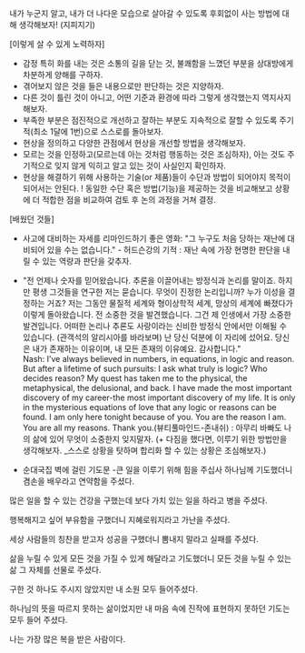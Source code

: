 내가 누군지 알고, 내가 더 나다운 모습으로 살아갈 수 있도록 후회없이 사는 방법에 대해 생각해보자! (지피지기)




[이렇게 살 수 있게 노력하자]
- 감정 특히 화를 내는 것은 소통의 길을 닫는 것, 불쾌함을 느꼈던 부분을 상대방에게 차분하게  양해를 구하자.
- 겪어보지 않은 것을 들은 내용으로만 판단하는 것은 지양하자.
- 다른 것이 틀린 것이 아니고, 어떤 기준과 환경에 따라 그렇게 생각했는지 역지사지 해보자.
- 부족한 부분은 점진적으로 개선하고 잘하는 부분도 지속적으로 잘할 수 있도록 주기적(최소 1달에 1번)으로 스스로를 돌아보자.
- 현상을 정의하고 다양한 관점에서 현상을 개선할 방법을 생각해보자.
- 모르는 것을 인정하고(모르는데 아는 것처럼 행동하는 것은 조심하자), 아는 것도 주기적으로 잊지 않게 익히고 알고 있는 것이 사실인지 확인하자.
- 현상을 해결하기 위해 사용하는 기술(or 제품)들이 수단과 방법이 되어야지 목적이 되어서는 안된다.
! 동일한 수단 혹은 방법(기능)을 제공하는 것을 비교해보고 상황에 더 적합한 점을 비교하여 검토 후 논의 과정을 거쳐 결정.

[배웠던 것들]
- 사고에 대비하는 자세를 리마인드하기 좋은 영화: "그 누구도 처음 당하는 재난에 대비되어 있을 수는 없습니다." - 허드슨강의 기적 
: 재난 속에 가장 현명한 판단을 내릴 수 있는 역량과 판단을 갖추자.
- "전 언제나 숫자를 믿어왔습니다. 추론을 이끌어내는 방정식과 논리를 말이죠. 하지만 평생 그것들을 연구한 저는 묻습니다. 무엇이 진정한 논리입니까? 누가 이성을 결정하는 거죠? 저는 그동안 물질적 세계와 형이상학적 세계, 망상의 세계에 빠졌다가 이렇게 돌아왔습니다. 전 소중한 것을 발견했습니다. 그건 제 인생에서 가장 소중한 발견입니다. 어떠한 논리나 추론도 사랑이라는 신비한 방정식 안에서만 이해될 수 있습니다. (관객석의 알리시아를 바라보며) 난 당신 덕분에 이 자리에 섰어요. 당신은 내가 존재하는 이유이며, 내 모든 존재의 이유예요. 감사합니다."  
Nash: I’ve always believed in numbers, in equations, in logic and reason. But after a lifetime of such pursuits: I ask what truly is logic? Who decides reason? My quest has taken me to the physical, the metaphysical, the delusional, and back. I have made the most important discovery of my career-the most important discovery of my life. It is only in the mysterious equations of love that any logic or reasons can be found. I am only here tonight because of you. You are the reason I am. You are all my reasons. Thank you.(뷰티풀마인드-존내쉬)
: 아무리 바빠도 나의 삶에 있어 무엇이 소중한지 잊지말자. (+ 다짐을 했다면, 이루기 위한 방법만을 생각해보자. _스스로 상황을 탓하며 합리화 할 수 있는 상황은 조심해보자.)

- 순대국집 벽에 걸린 기도문
-큰 일을 이루기 위해 힘을 주십사 하나님께 기도했더니
겸손을 배우라고 연약함을 주셨다.

많은 일을 할 수 있는 건강을 구했는데
보다 가치 있는 일을 하라고 병을 주셨다.

행복해지고 싶어 부유함을 구했더니
지혜로워지라고 가난을 주셨다.

세상 사람들의 칭찬을 받고자 성공을 구했더니
뽐내지 말라고 실패를 주셨다.

삶을 누릴 수 있게 모든 것을 가질 수 있게 해달라고 기도했더니
모든 것을 누릴 수 있는 삶 그 자체를 선물로 주셨다.

구한 것 하나도 주시지 않았지만
내 소원 모두 들어주셨다.

하나님의 뜻을 따르지 못하는 삶이었지만
내 마음 속에 진작에 표현하지 못하던 기도는 모두 들어 주셨다.

나는 가장 많은 복을 받은 사람이다.
